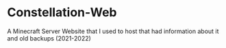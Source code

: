 # Constellation-Web
A Minecraft Server Website that I used to host that had information about it and old backups (2021-2022)
